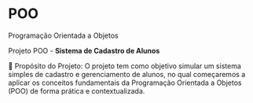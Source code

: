 # POO
Programação Orientada a Objetos

Projeto POO - **Sistema de Cadastro de Alunos**

📌 Propósito do Projeto:
O projeto tem como objetivo simular um sistema simples de cadastro e gerenciamento de alunos, no qual começaremos a aplicar os conceitos fundamentais da Programação Orientada a Objetos (POO) de forma prática e contextualizada.
